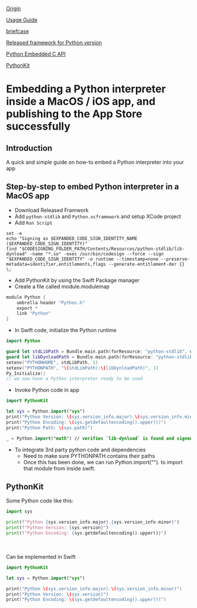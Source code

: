 [Origin](https://medium.com/swift2go/embedding-python-interpreter-inside-a-macos-app-and-publish-to-app-store-successfully-309be9fb96a5)

[Usage Guide](https://github.com/beeware/Python-Apple-support/blob/main/USAGE.md)

[briefcase](https://github.com/beeware/briefcase)

[Released framework for Python version](https://github.com/beeware/Python-Apple-support/releases)

[Python Embedded C API](https://docs.python.org/3/extending/embedding.html)
 
[PythonKit](https://github.com/pvieito/PythonKit)

# Embedding a Python interpreter inside a MacOS / iOS app, and publishing to the App Store successfully
## Introduction
A quick and simple guide on how-to embed a Python interpreter into your app

## Step-by-step to embed Python interpreter in a MacOS app

* Download Released Framwork
* Add `python-stdlib` and `Python.xcframework` and setup XCode project
* Add `Run Script`
```
set -e
echo "Signing as $EXPANDED_CODE_SIGN_IDENTITY_NAME ($EXPANDED_CODE_SIGN_IDENTITY)"
find "$CODESIGNING_FOLDER_PATH/Contents/Resources/python-stdlib/lib-dynload" -name "*.so" -exec /usr/bin/codesign --force --sign "$EXPANDED_CODE_SIGN_IDENTITY" -o runtime --timestamp=none --preserve-metadata=identifier,entitlements,flags --generate-entitlement-der {} \;
```
* Add PythonKit by using the Swift Package manager
* Create a file called module.modulemap
```swift
module Python {
    umbrella header "Python.h"
    export *
    link "Python"
}
```
* In Swift code, initialize the Python runtime
```swift
import Python

guard let stdLibPath = Bundle.main.path(forResource: "python-stdlib", ofType: nil) else { return }
guard let libDynloadPath = Bundle.main.path(forResource: "python-stdlib/lib-dynload", ofType: nil) else { return }
setenv("PYTHONHOME", stdLibPath, 1)
setenv("PYTHONPATH", "\(stdLibPath):\(libDynloadPath)", 1)
Py_Initialize()
// we now have a Python interpreter ready to be used
```
* Invoke Python code in app
```swift
import PythonKit

let sys = Python.import("sys")
print("Python Version: \(sys.version_info.major).\(sys.version_info.minor)")
print("Python Encoding: \(sys.getdefaultencoding().upper())")
print("Python Path: \(sys.path)")

_ = Python.import("math") // verifies `lib-dynload` is found and signed successfully
```

* To integrate 3rd party python code and dependencies
    - Need to make sure PYTHONPATH contains their paths
    - Once this has been done, we can run Python.import("<lib name>"). to import that module from inside swift.

## PythonKit
Some Python code like this:
```python
import sys

print(f"Python {sys.version_info.major}.{sys.version_info.minor}")
print(f"Python Version: {sys.version}")
print(f"Python Encoding: {sys.getdefaultencoding().upper()}")
```
\
\
Can be implemented in Swift
```swift
import PythonKit

let sys = Python.import("sys")

print("Python \(sys.version_info.major).\(sys.version_info.minor)")
print("Python Version: \(sys.version)")
print("Python Encoding: \(sys.getdefaultencoding().upper())")
```
